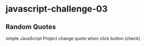 # javascript-challenge-03
## Random Quotes 
simple JavaScript Project change quote when click button (<a>check</a>)
